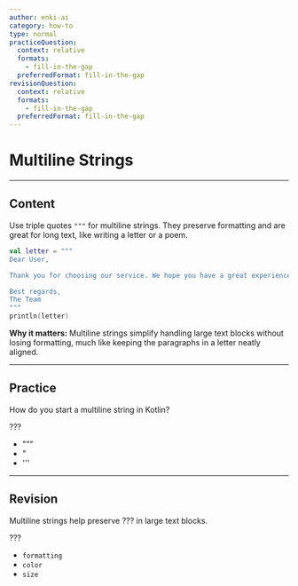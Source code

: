 ```yaml
---
author: enki-ai
category: how-to
type: normal
practiceQuestion:
  context: relative
  formats:
    - fill-in-the-gap
  preferredFormat: fill-in-the-gap
revisionQuestion:
  context: relative
  formats:
    - fill-in-the-gap
  preferredFormat: fill-in-the-gap
---
```


# Multiline Strings

---
## Content

Use triple quotes `"""` for multiline strings. They preserve formatting and are great for long text, like writing a letter or a poem.

```kotlin
val letter = """
Dear User,

Thank you for choosing our service. We hope you have a great experience.

Best regards,
The Team
"""
println(letter)
```

**Why it matters:** Multiline strings simplify handling large text blocks without losing formatting, much like keeping the paragraphs in a letter neatly aligned.


---
## Practice

How do you start a multiline string in Kotlin?

???

- """
- "
- '''


---
## Revision

Multiline strings help preserve ??? in large text blocks.

???

- `formatting`
- `color`
- `size`


